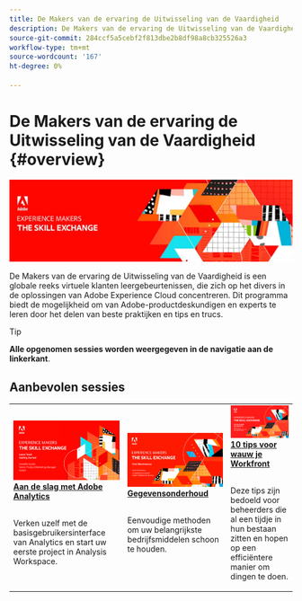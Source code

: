 ```yaml
---
title: De Makers van de ervaring de Uitwisseling van de Vaardigheid
description: De Makers van de ervaring de Uitwisseling van de Vaardigheid is een globale reeks virtuele klanten leergebeurtenissen, die zich op het divers in de oplossingen van Adobe Experience Cloud concentreren.
source-git-commit: 284ccf5a5cebf2f813dbe2b8df98a8cb325526a3
workflow-type: tm+mt
source-wordcount: '167'
ht-degree: 0%

---
```


# De Makers van de ervaring de Uitwisseling van de Vaardigheid {#overview}

<img alt="De Makers van de ervaring de Uitwisseling van de Vaardigheid" src="./assets/skill-exchange.png" />

De Makers van de ervaring de Uitwisseling van de Vaardigheid is een globale reeks virtuele klanten leergebeurtenissen, die zich op het divers in de oplossingen van Adobe Experience Cloud concentreren. Dit programma biedt de mogelijkheid om van Adobe-productdeskundigen en experts te leren door het delen van beste praktijken en tips en trucs.

>[!TIP]
>
>**Alle opgenomen sessies worden weergegeven in de navigatie aan de linkerkant**.

<div id="recs-overview-body-1"></div>
<div id="recs-overview-body-2"></div>
<div id="recs-overview-body-3"></div>
<div id="recs-overview-body-4"></div>
<div id="recs-overview-body-5"></div>
<div id="recs-overview-body-6"></div>

<div id="past-events">


</div>

## Aanbevolen sessies

<table>
  <tr>
   <td>
      <a href="analytics/jun2021/getting-started.md">
      <img alt="Analyses aan de slag" src="./assets/analytics-getting-started.png"/>
      </a>
      <div>
         <a href="analytics/jun2021/getting-started.md"><strong>Aan de slag met Adobe Analytics</strong></a>
<!----         <br/><em>foo</em> --->
      </div>
      <p>
        <br/>
         Verken uzelf met de basisgebruikersinterface van Analytics en start uw eerste project in Analysis Workspace.
      </p>
    </td>
   <td>
      <a href="marketo/feb2022/data-maintenance.md">
      <img alt="Gegevensonderhoud" src="./assets/data-maintenance.png"/>
      </a>
      <div>
         <a href="marketo/feb2022/data-maintenance.md"><strong>Gegevensonderhoud</strong></a>
<!----         <br/><em>foo</em> --->
      </div>
      <p>
        <br/>
         Eenvoudige methoden om uw belangrijkste bedrijfsmiddelen schoon te houden.
      </p>
    </td>
   <td>
      <a href="workfront/apr2022/ten-tips.md">
      <img alt="10 tips voor wauw je Workfront" src="./assets/workfront-10-tips.png"/>
      </a>
      <div>
         <a href="workfront/apr2022/ten-tips.md"><strong>10 tips voor wauw je Workfront</strong></a>
<!----         <br/><em>foo</em> --->
      </div>
      <p>
        <br/>
         Deze tips zijn bedoeld voor beheerders die al een tijdje in hun bestaan zitten en hopen op een efficiëntere manier om dingen te doen.
      </p>
    </td>
  </tr>
</table>
